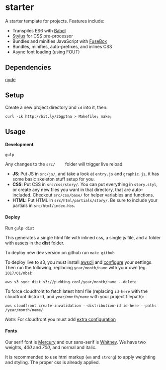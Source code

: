 # starter

A starter template for projects. Features include:

* Transpiles ES6 with [Babel](http://babeljs.io)
* [Stylus](http://stylus-lang.com/) for CSS pre-processor
* Bundles and minifies JavaScript with [FuseBox](http://fuse-box.org)
* Bundles, minifies, auto-prefixes, and inlines CSS
* Async font loading (using FOUT)

## Dependencies
[node](http://nodejs.org)

## Setup
Create a new project directory and `cd` into it, then:

```
curl -Lk http://bit.ly/2bgptna > Makefile; make;
```

## Usage

#### Development
`gulp`

Any changes to the `src/	` folder will trigger live reload.

* **JS**: Put JS in `src/js/`, and take a look at `entry.js` and `graphic.js`, it has some basic skeleton stuff setup for you.
* **CSS**: Put CSS in `src/css/story/`. You can put everything in `story.styl`, or create any new files you want in that directory, that are auto-included. Checkout `src/css/base/` for helper variables and functions.
* **HTML**: Put HTML in `src/html/partials/story/`. Be sure to include your partials in `src/html/index.hbs`.

#### Deploy
Run `gulp dist`

This generates a single html file with inlined css, a single js file, and a folder with assets in the **dist** folder.

To deploy new dev version on github run `make github`

To deploy live to s3, you must install [awscli](https://aws.amazon.com/cli/) and [configure](http://docs.aws.amazon.com/cli/latest/reference/configure/index.html) your settings. Then run the following, replacing  `year/month/name` with your own (eg. `2017/01/nba`):

`aws s3 sync dist s3://pudding.cool/year/month/name --delete`

To force cloudfront to fetch latest html file (replacing `id-here` with the cloudfront distro id, and `year/month/name` with your project filepath):

`aws cloudfront create-invalidation --distribution-id id-here --paths /year/month/name/`

*Note*: For cloudfront you must add [extra configuration](http://docs.aws.amazon.com/cli/latest/reference/cloudfront/create-invalidation.html)

#### Fonts
Our serif font is [Mercury](https://typography.com/fonts/mercury-text/styles/screensmart/) and our sans-serif is [Whitney](https://typography.com/fonts/whitney/styles/screensmart/). We have two weights, *400* and *700*, and normal and italic.

It is recommended to use html markup (`em` and `strong`) to apply weighting and styling. The proper css is already applied.
